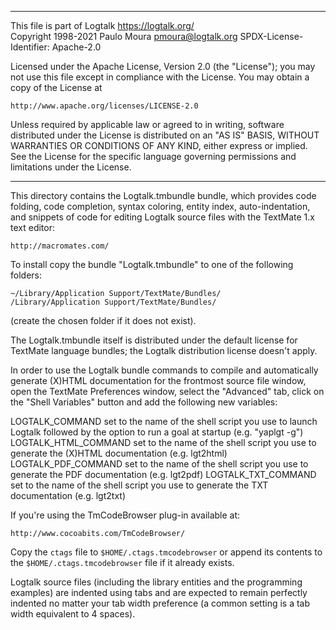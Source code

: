 ________________________________________________________________________

This file is part of Logtalk <https://logtalk.org/>  
Copyright 1998-2021 Paulo Moura <pmoura@logtalk.org>
SPDX-License-Identifier: Apache-2.0

Licensed under the Apache License, Version 2.0 (the "License");
you may not use this file except in compliance with the License.
You may obtain a copy of the License at

    http://www.apache.org/licenses/LICENSE-2.0

Unless required by applicable law or agreed to in writing, software
distributed under the License is distributed on an "AS IS" BASIS,
WITHOUT WARRANTIES OR CONDITIONS OF ANY KIND, either express or implied.
See the License for the specific language governing permissions and
limitations under the License.
________________________________________________________________________


This directory contains the Logtalk.tmbundle bundle, which provides code 
folding, code completion, syntax coloring, entity index, auto-indentation, 
and snippets of code for editing Logtalk source files with the TextMate 1.x 
text editor: 

	http://macromates.com/

To install copy the bundle "Logtalk.tmbundle" to one of the following 
folders:

	~/Library/Application Support/TextMate/Bundles/
	/Library/Application Support/TextMate/Bundles/

(create the chosen folder if it does not exist).

The Logtalk.tmbundle itself is distributed under the default license for
TextMate language bundles; the Logtalk distribution license doesn't apply.

In order to use the Logtalk bundle commands to compile and automatically 
generate (X)HTML documentation for the frontmost source file window, open 
the TextMate Preferences window, select the "Advanced" tab, click on the 
"Shell Variables" button and add the following new variables:

LOGTALK_COMMAND
	set to the name of the shell script you use to launch Logtalk 
	followed by the option to run a goal at startup (e.g. "yaplgt -g")
LOGTALK_HTML_COMMAND
	set to the name of the shell script you use to generate the (X)HTML 
	documentation (e.g. lgt2html)
LOGTALK_PDF_COMMAND
	set to the name of the shell script you use to generate the PDF 
	documentation (e.g. lgt2pdf)
LOGTALK_TXT_COMMAND
	set to the name of the shell script you use to generate the TXT 
	documentation (e.g. lgt2txt)

If you're using the TmCodeBrowser plug-in available at:

	http://www.cocoabits.com/TmCodeBrowser/

Copy the `ctags` file to `$HOME/.ctags.tmcodebrowser` or append its
contents to the `$HOME/.ctags.tmcodebrowser` file if it already exists.

Logtalk source files (including the library entities and the programming
examples) are indented using tabs and are expected to remain perfectly 
indented no matter your tab width preference (a common setting is a tab
width equivalent to 4 spaces).
